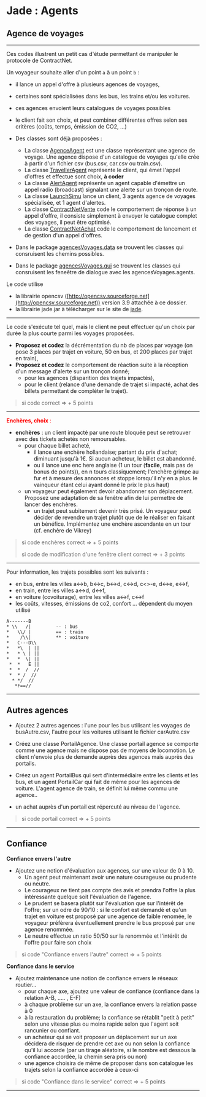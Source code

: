 # Jade : Agents 

## Agence de voyages

---

Ces codes illustrent un petit cas d'étude permettant de manipuler le protocole de ContractNet.

Un voyageur souhaite aller d'un point `a` à un point `b` :
- il lance un appel d'offre à plusieurs agences de voyages, 
- certaines sont spécialisées dans les bus, les trains et/ou les voitures.
- ces agences envoient leurs catalogues de voyages possibles
- le client fait son choix, et peut combiner différentes offres selon ses critères (coûts, temps, émission de CO2, ...)


- Des classes sont déjà proposées : 
    - La classe [AgenceAgent](https://github.com/EmmanuelADAM/jade/blob/master/agentsVoyage/agents/AgenceAgent.java) est une classe représentant une agence de voyage. Une agence dispose d'un catalogue de voyages qu'elle crée à partir d'un fichier csv (bus.csv, car.csv ou train.csv).
    - La classe [TravellerAgent](https://github.com/EmmanuelADAM/jade/blob/master/agentsVoyage/agents/TravellerAgent.java) représente le client, qui émet l'appel d'offres et effectue sont choix, **à coder**
    - La classe [AlertAgent](https://github.com/EmmanuelADAM/jade/blob/master/agentsVoyage/agents/AlertAgent.java) représente un agent capable d'émettre un appel radio (broadcast) signalant une alerte sur un tronçon de route.
    - La classe [LaunchSimu](https://github.com/EmmanuelADAM/jade/blob/master/agentsVoyage/launch/LaunchSimu.java) lance un client, 3 agents agence de voyages spécialisée, et 1 agent d'alertes.
    - La classe [ContractNetVente](https://github.com/EmmanuelADAM/jade/blob/master/agentsVoyage/comportements/ContractNetVente.java) code le comportement de réponse à un appel d'offre, il consiste simplement à envoyer le catalogue complet des voyages, il peut être optimisé.
    - La classe [ContractNetAchat](https://github.com/EmmanuelADAM/jade/blob/master/agentsVoyage/comportements/ContractNetAchat.java) code le comportement de lancement et de gestion d'un appel d'offres.  

- Dans le package [agencesVoyages.data](https://github.com/EmmanuelADAM/jade/tree/master/agentsVoyage/data) se trouvent les classes qui consruisent les chemins possibles.
- Dans le package [agencesVoyages.gui](https://github.com/EmmanuelADAM/jade/tree/master/agentsVoyage/gui) se trouvent les classes qui consruisent les feneêtre de dialogue avec les agencesVoyages.agents.

Le code utilise 
 - la librairie opencsv ([http://opencsv.sourceforge.net](http://opencsv.sourceforge.net)) version 3.9 attachée à ce dossier.
 - la librairie jade.jar à télécharger sur le site de [jade](https://jade.tilab.com).
-----
Le code s'exécute tel quel, mais le client ne peut effectuer qu'un choix par durée la plus courte parmi les voyages proposées.  
-  **Proposez et codez** la décrémentation du nb de places par voyage (on pose 3 places par trajet en voiture, 50 en bus, et 200 places par trajet en train),
-  **Proposez et codez** le comportement de réaction suite à la réception d'un message d'alerte sur un tronçon donné; 
   - pour les agences (disparition des trajets impactés), 
   - pour le client (relance d'une demande de trajet si impacté, achat des billets permettant de compléter le trajet). 

> si code correct => + 5 points

-----

<span style='color:red'>**Enchères, choix** : </span>
- **enchères** : un client impacté par une route bloquée peut se retrouver avec des tickets achetés non remoursables.
  - pour chaque billet acheté, 
     - il lance une enchère hollandaise; partant du prix d'achat; diminuant jusqu'à 1€. Si aucun acheteur, le billet est abandonné.
     - ou il lance une enc here anglaise (1 un tour (**facile**, mais pas de bonus de points)), en n tours classiquement; l'enchère grimpe au fur et à mesure des annonces et stoppe lorsqu'il n'y en a plus. le vainqueur étant celui ayant donné le prix le plus haut)
  - un voyageur peut également devoir abandonner son déplacement. Proposez une adaptation de sa fenêtre afin de lui permettre de lancer des enchères.
    - un trajet peut subitement devenir très prisé. Un voyageur peut décider de revendre un trajet plutôt que de le réaliser en faisant un bénéfice. Implémentez une enchère ascendante en un tour (cf. enchère de Vikrey)

> si code enchères correct => + 5 points
> 
> si code de modification d'une fenêtre client correct => + 3 points

---

Pour information, les trajets possibles sont les suivants : 
- en bus, entre les villes a<->b, b<->c, b<->d, c<->d, c<>-e, d<->e, e<->f, 
- en train, entre les villes a<->d, d<->f, 
- en voiture (covoiturage), entre les villes a<->f, c<->f
- les coûts, vitesses, émissions de co2, confort ... dépendent du moyen utilisé

```
A-------B
* \\   /|         -- : bus
*   \\/ |         == : train
*    /\\|         ** : voiture
*   C---D\\
*   *\  | ||
*   * \ | ||
*   *  \| || 
 *  *   E ||
 *  *  /  //
 *  * /  //
  * */  //
   *F==//
```

---

## Autres agences 
- Ajoutez 2 autres agences : l'une pour les bus utilisant les voyages de busAutre.csv, l'autre pour les voitures utilisant le fichier carAutre.csv
- Créez une classe PortailAgence. Une classe portail agence se comporte comme une agence mais ne dispose pas de moyens de locomotion. Le client n'envoie plus de demande auprès des agences mais auprès des portails.
- Créez un agent PortailBus qui sert d'intermédiaire entre les clients et les bus, et un agent PortailCar qui fait de même pour les agences de voiture. L'agent agence de train, se définit lui même commu une agence..

- un achat auprès d'un portail est répercuté au niveau de l'agence.

> si code portail correct => + 5 points

---
## Confiance

**Confiance envers l'autre**

- Ajoutez une notion d'évaluation aux agences, sur une valeur de 0 à 10. 
  - Un agent peut maintenant avoir une nature courageuse ou prudente ou neutre.
  - Le courageux ne tient pas compte des avis et prendra l'offre la plus intéressante quelque soit l'évaluation de l'agence.
  - Le prudent se basera plutôt sur l'évaluation que sur l'intérêt de l'offre; sur un odre de 90/10 : si le confort est demandé et qu'un trajet en voiture est proposé par une agence de faible renomée, le voyageur préfèrera éventuellement prendre le bus proposé par une agence renommée.
  - Le neutre effectue un ratio 50/50 sur la renommée et l'intérêt de l'offre pour faire son choix

> si code "Confiance envers l'autre" correct => + 5 points

**Confiance dans le service**
- Ajoutez maintenance une notion de confiance envers le réseaux routier...
  - pour chaque axe, ajoutez une valeur de confiance (confiance dans la relation A-B, ..... , E-F)
  - à chaque problème sur un axe, la confiance envers la relation passe à 0
  - à la restauration du problème; la confiance se rétablit "petit à petit" selon une vitesse plus ou moins rapide selon que l'agent soit rancunier ou confiant.
  - un acheteur qui se voit proposer un déplacement sur un axe décidera de risquer de prendre cet axe ou non selon la confiance qu'il lui accorde (par un tirage aléatoire, si le nombre est dessous la confiance accordée, la chemin sera pris ou non)
  - une agence choisira de même de proposer dans son catalogue les trajets selon la confiance accordée à ceux-ci 

> si code "Confiance dans le service" correct => + 5 points

---

